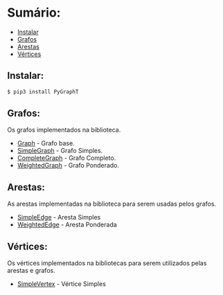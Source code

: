 # Sumário:

- [Instalar](#instalacao)
- [Grafos](#grafos)
- [Arestas](#arestas)
- [Vértices](#vértices)

## Instalar:

```bash
$ pip3 install PyGraphT
```

## Grafos:
Os grafos implementados na biblioteca.

- [Graph](graphs/graph.md) - Grafo base.
- [SimpleGraph](graphs/simple_graph.md) - Grafo Simples.
- [CompleteGraph](graphs/complete_graph.md) - Grafo Completo.
- [WeightedGraph](graphs/weighted_graph.md) - Grafo Ponderado.

## Arestas:
As arestas implementadas na biblioteca para serem usadas pelos grafos.

- [SimpleEdge](edges/simple_edge.md) - Aresta Simples
- [WeightedEdge](edges/weighted_edge.md) - Aresta Ponderada

## Vértices:
Os vértices implementados na bibliotecas para serem utilizados pelas arestas e grafos.

- [SimpleVertex](vertices/simple_vertex.md) - Vértice Simples
